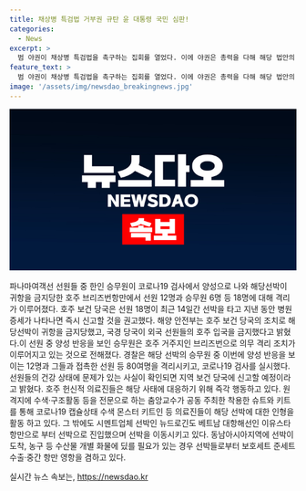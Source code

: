 ```yaml
---
title: 채상병 특검법 거부권 규탄 윤 대통령 국민 심판!
categories:
  - News
excerpt: >
  범 야권이 채상병 특검법을 촉구하는 집회를 열었다. 이에 야권은 총력을 다해 해당 법안의 재표결을 촉구하며, 대통령의 거부를 비판하는 발언을 펼쳤다. 특히 민주당의 대표 직무대행인 박찬대는 국민의 명령을 이행하지 않는 대통령은 대통령 자격이 없다며 윤 대통령을 비판했고, 황운하 조국혁신당 원내대표 역시 특검법 거부권 행사는 탄핵 열차에 가속도가 붙었다고 밝혔다. 더불어 민주당 대표 연임에 도전하는 이재명 후보도 참석하여 민생 개혁입법을 요구하는 손팻말을 들고 참가자들을 지지했다.
feature_text: >
  범 야권이 채상병 특검법을 촉구하는 집회를 열었다. 이에 야권은 총력을 다해 해당 법안의 재표결을 촉구하며, 대통령의 거부를 비판하는 발언을 펼쳤다. 특히 민주당의 대표 직무대행인 박찬대는 국민의 명령을 이행하지 않는 대통령은 대통령 자격이 없다며 윤 대통령을 비판했고, 황운하 조국혁신당 원내대표 역시 특검법 거부권 행사는 탄핵 열차에 가속도가 붙었다고 밝혔다. 더불어 민주당 대표 연임에 도전하는 이재명 후보도 참석하여 민생 개혁입법을 요구하는 손팻말을 들고 참가자들을 지지했다.
image: '/assets/img/newsdao_breakingnews.jpg'
---
```


<p><img src="/assets/img/newsdao_breakingnews.jpg" alt="flaretime 속보" /></p>

<p>파나마여객선 선원들 중 한인 승무원이 코로나19 검사에서 양성으로 나와 해당선박이 귀항을 금지당한 호주 브리즈번항만에서 선원 12명과 승무원 6명 등 18명에 대해 격리가 이루어졌다. 호주 보건 당국은 선원 18명이 최근 14일간 선박을 타고 지낸 동안 병원 증세가 나타나면 즉시 신고할 것을 권고했다. 해양 안전부는 호주 보건 당국의 조치로 해당선박이 귀항을 금지당했고, 국경 당국이 외국 선원들의 호주 입국을 금지했다고 밝혔다.이 선원 중 양성 반응을 보인 승무원은 호주 거주지인 브리즈번으로 의무 격리 조치가 이루어지고 있는 것으로 전해졌다. 경찰은 해당 선박의 승무원 중 이번에 양성 반응을 보이는 12명과 그들과 접촉한 선원 등 80여명을 격리시키고, 코로나19 검사를 실시했다. 선원들의 건강 상태에 문제가 있는 사실이 확인되면 지역 보건 당국에 신고할 예정이라고 밝혔다. 호주 헌신적 의료진들은 해당 사태에 대응하기 위해 즉각 행동하고 있다. 원격지에 수색·구조활동 등을 전문으로 하는 춤앙교수가 공동 주최한 착용한 슈트와 키트를 통해 코로나19 캡슐상태 수색 몬스터 키트인 등 의료진들이 해당 선박에 대한 인형을 활동 하고 있다. 그 밖에도 시멘트업체 선박인 뉴드로긴도 베트남 대항해선인 이유스타항만으로 부터 선박으로 진입했으며 선박을 이동시키고 있다. 동남아시아지역에 선박이 도착, 농구 등 수산물 개별 화물에 딨를 필요가 있는 경우 선박들로부터 보호세트 준세트 수출·중간 항만 영항을 겸하고 있다.</p>
실시간 뉴스 속보는, <a href="https://newsdao.kr" rel="dofollow">https://newsdao.kr</a>


